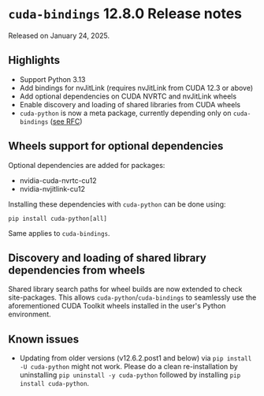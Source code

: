 # `cuda-bindings` 12.8.0 Release notes

Released on January 24, 2025.


## Highlights

- Support Python 3.13
- Add bindings for nvJitLink (requires nvJitLink from CUDA 12.3 or above)
- Add optional dependencies on CUDA NVRTC and nvJitLink wheels
- Enable discovery and loading of shared libraries from CUDA wheels
- `cuda-python` is now a meta package, currently depending only on `cuda-bindings` ([see RFC](https://github.com/NVIDIA/cuda-python/issues/105))


## Wheels support for optional dependencies

Optional dependencies are added for packages:

- nvidia-cuda-nvrtc-cu12
- nvidia-nvjitlink-cu12

Installing these dependencies with `cuda-python` can be done using:
```{code-block} shell
pip install cuda-python[all]
```
Same applies to `cuda-bindings`.


## Discovery and loading of shared library dependencies from wheels

Shared library search paths for wheel builds are now extended to check site-packages. This allows `cuda-python`/`cuda-bindings` to seamlessly use the aforementioned CUDA Toolkit wheels installed in the user's Python environment.


## Known issues

- Updating from older versions (v12.6.2.post1 and below) via `pip install -U cuda-python` might not work. Please do a clean re-installation by uninstalling `pip uninstall -y cuda-python` followed by installing `pip install cuda-python`.
